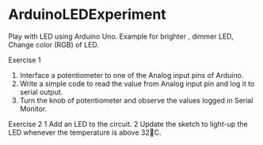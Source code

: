 # ArduinoLEDExperiment
Play with LED using Arduino Uno. Example for brighter , dimmer LED, Change color (RGB) of LED.

Exercise 1

1. Interface a potentiometer to one of the Analog input pins of Arduino.
2. Write a simple code to read the value from Analog input pin and log it to serial output.
3. Turn the knob of potentiometer and observe the values logged in Serial Monitor.

Exercise 2
1 Add an LED to the circuit.
2 Update the sketch to light-up the LED whenever the temperature is above 32C.
